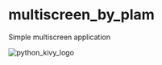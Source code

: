 # multiscreen_by_plam
Simple multiscreen application

![python_kivy_logo](https://user-images.githubusercontent.com/117172634/230575424-c9956042-15b4-41ec-b9cd-def29120f67f.jpg)
